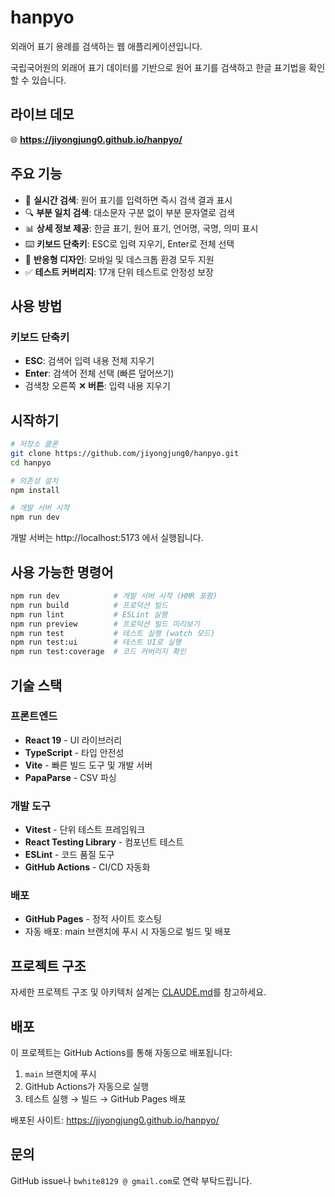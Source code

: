 # hanpyo

외래어 표기 용례를 검색하는 웹 애플리케이션입니다.

국립국어원의 외래어 표기 데이터를 기반으로 원어 표기를 검색하고 한글 표기법을 확인할 수 있습니다.

## 라이브 데모

🌐 **https://jiyongjung0.github.io/hanpyo/**

## 주요 기능

- 📝 **실시간 검색**: 원어 표기를 입력하면 즉시 검색 결과 표시
- 🔍 **부분 일치 검색**: 대소문자 구분 없이 부분 문자열로 검색
- 📊 **상세 정보 제공**: 한글 표기, 원어 표기, 언어명, 국명, 의미 표시
- ⌨️ **키보드 단축키**: ESC로 입력 지우기, Enter로 전체 선택
- 📱 **반응형 디자인**: 모바일 및 데스크톱 환경 모두 지원
- ✅ **테스트 커버리지**: 17개 단위 테스트로 안정성 보장

## 사용 방법

### 키보드 단축키

- **ESC**: 검색어 입력 내용 전체 지우기
- **Enter**: 검색어 전체 선택 (빠른 덮어쓰기)
- 검색창 오른쪽 **✕ 버튼**: 입력 내용 지우기

## 시작하기

```bash
# 저장소 클론
git clone https://github.com/jiyongjung0/hanpyo.git
cd hanpyo

# 의존성 설치
npm install

# 개발 서버 시작
npm run dev
```

개발 서버는 http://localhost:5173 에서 실행됩니다.

## 사용 가능한 명령어

```bash
npm run dev            # 개발 서버 시작 (HMR 포함)
npm run build          # 프로덕션 빌드
npm run lint           # ESLint 실행
npm run preview        # 프로덕션 빌드 미리보기
npm run test           # 테스트 실행 (watch 모드)
npm run test:ui        # 테스트 UI로 실행
npm run test:coverage  # 코드 커버리지 확인
```

## 기술 스택

### 프론트엔드
- **React 19** - UI 라이브러리
- **TypeScript** - 타입 안전성
- **Vite** - 빠른 빌드 도구 및 개발 서버
- **PapaParse** - CSV 파싱

### 개발 도구
- **Vitest** - 단위 테스트 프레임워크
- **React Testing Library** - 컴포넌트 테스트
- **ESLint** - 코드 품질 도구
- **GitHub Actions** - CI/CD 자동화

### 배포
- **GitHub Pages** - 정적 사이트 호스팅
- 자동 배포: main 브랜치에 푸시 시 자동으로 빌드 및 배포

## 프로젝트 구조

자세한 프로젝트 구조 및 아키텍처 설계는 [CLAUDE.md](./CLAUDE.md)를 참고하세요.


## 배포

이 프로젝트는 GitHub Actions를 통해 자동으로 배포됩니다:

1. `main` 브랜치에 푸시
2. GitHub Actions가 자동으로 실행
3. 테스트 실행 → 빌드 → GitHub Pages 배포

배포된 사이트: https://jiyongjung0.github.io/hanpyo/

## 문의

GitHub issue나 `bwhite8129 @ gmail.com`로 연락 부탁드립니다.
